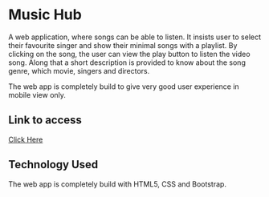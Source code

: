# Music Hub

A web application, where songs can be able to listen. It insists user to select their favourite singer and show their minimal songs with a playlist. 
By clicking on the song, the user can view the play button to listen the video song. Along that a short description is provided to know about the song genre, which movie, 
singers and directors. 

The web app is completely build to give very good user experience in mobile view only.

## **Link to access**

<a href="musichub675.ccbp.tech" target="_blank">Click Here</a>


## **Technology Used**

The web app is completely build with HTML5, CSS and Bootstrap. 
